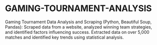 # GAMING-TOURNAMENT-ANALYSIS
Gaming Tournament Data Analysis and Scraping (Python, Beautiful Soup, Pandas): Scraped data from a website, analyzed winning team strategies, and identified factors influencing success. Extracted data on over 5,000 matches and identified key trends using statistical analysis.
